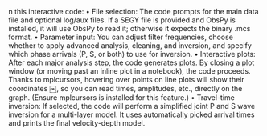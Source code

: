 n this interactive code:
	•	File selection: The code prompts for the main data file and optional log/aux files. If a SEGY file is provided and ObsPy is installed, it will use ObsPy to read it; otherwise it expects the binary .mcs format.
	•	Parameter input: You can adjust filter frequencies, choose whether to apply advanced analysis, cleaning, and inversion, and specify which phase arrivals (P, S, or both) to use for inversion.
	•	Interactive plots: After each major analysis step, the code generates plots. By closing a plot window (or moving past an inline plot in a notebook), the code proceeds. Thanks to mplcursors, hovering over points on line plots will show their coordinates ￼, so you can read times, amplitudes, etc., directly on the graph. (Ensure mplcursors is installed for this feature.)
	•	Travel-time inversion: If selected, the code will perform a simplified joint P and S wave inversion for a multi-layer model. It uses automatically picked arrival times and prints the final velocity-depth model.
